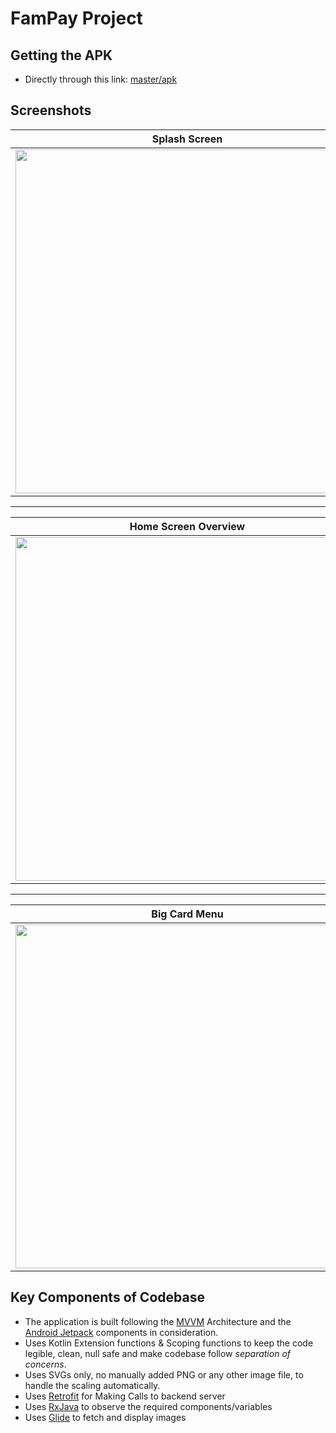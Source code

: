 # FamPay Project

## Getting the APK
* Directly through this link: [master/apk](https://github.com/Prashanth820/FamPayProject/blob/main/app-debug.apk)

## Screenshots
|Splash Screen|
|--|
|<img src="https://files.gitter.im/5e46e1d4d73408ce4fd9acef/7tdM/splash_screen.jpg" height=550>|
---

|Home Screen Overview|Big Card|
|--|--|
<img src="https://files.gitter.im/5e46e1d4d73408ce4fd9acef/WsLS/overview.jpg" height=550> |<img src="https://files.gitter.im/5e46e1d4d73408ce4fd9acef/5CLD/big_card.jpg" height=550>|
---


|Big Card Menu|Relevant Cards Scrolled|
|--|--|
|<img src="https://files.gitter.im/5e46e1d4d73408ce4fd9acef/Jo0L/big_card_menu.jpg" height=550>|<img src="https://files.gitter.im/5e46e1d4d73408ce4fd9acef/gEn8/relevant_cards_scrolled.jpg" height=550>|


## Key Components of Codebase
* The application is built following the [MVVM](https://developer.android.com/jetpack/guide) Architecture and the [Android Jetpack](https://developer.android.com/jetpack)
components in consideration. 
* Uses Kotlin Extension functions & Scoping functions to keep the code legible,
  clean, null safe and make codebase follow _separation of concerns_.
* Uses SVGs only, no manually added PNG or any other image file, to handle the
  scaling automatically.
* Uses [Retrofit](https://square.github.io/retrofit/) for Making Calls to backend server
* Uses [RxJava](https://github.com/ReactiveX/RxJava) to observe the required components/variables
* Uses [Glide](https://bumptech.github.io/glide/) to fetch and display images
